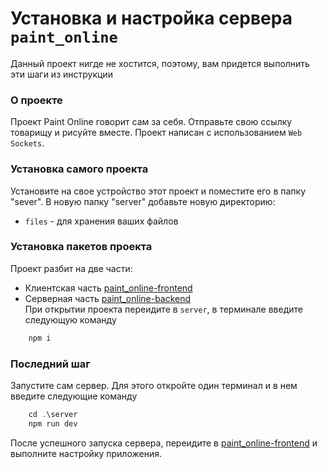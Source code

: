 # Установка и настройка сервера `paint_online`
Данный проект нигде не хостится, поэтому, вам придется выполнить эти шаги из инструкции

### О проекте
Проект Paint Online говорит сам за себя. Отправьте свою ссылку товарищу и рисуйте вместе.
Проект написан с использованием `Web Sockets`.

### Установка самого проекта
Установите на свое устройство этот проект и поместите его в папку "sever". В новую папку "server" добавьте новую директорию:
+ `files` - для хранения ваших файлов

### Установка пакетов проекта
Проект разбит на две части:
+ Клиентская часть [paint_online-frontend](https://github.com/seishunn/paint_online-frontend)
+ Серверная часть  [paint_online-backend](https://github.com/seishunn/paint_online-backend)    
  При открытии проекта переидите в `server`, в терминале введите следующую команду
```js 
    npm i
```

### Последний шаг
Запустите сам сервер. Для этого откройте один терминал и в нем введите следующие команду
```js
    cd .\server
    npm run dev
```
После успешного запуска сервера, переидите в [paint_online-frontend](https://github.com/seishunn/paint_online-frontend) и выполните настройку приложения.
